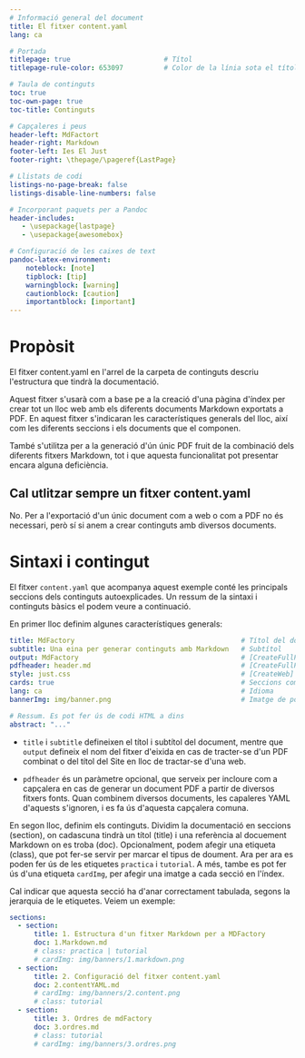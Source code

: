 ```yaml
---
# Informació general del document
title: El fitxer content.yaml 
lang: ca                      

# Portada
titlepage: true                       # Títol
titlepage-rule-color: 653097          # Color de la línia sota el títol

# Taula de continguts
toc: true
toc-own-page: true
toc-title: Continguts

# Capçaleres i peus
header-left: MdFactort
header-right: Markdown
footer-left: Ies El Just
footer-right: \thepage/\pageref{LastPage}

# Llistats de codi
listings-no-page-break: false
listings-disable-line-numbers: false

# Incorporant paquets per a Pandoc
header-includes:
   - \usepackage{lastpage}
   - \usepackage{awesomebox}

# Configuració de les caixes de text
pandoc-latex-environment:
    noteblock: [note]
    tipblock: [tip]
    warningblock: [warning]
    cautionblock: [caution]
    importantblock: [important]
---
```


# Propòsit

El fitxer content.yaml en l'arrel de la carpeta de continguts descriu l'estructura que tindrà la documentació. 

Aquest fitxer s'usarà com a base pe a la creació d'una pàgina d'índex per crear tot un lloc web amb els diferents documents Markdown exportats a PDF. En aquest fitxer s'indicaran les característiques generals del lloc, així com les diferents seccions i els documents que el componen.

També s'utilitza per a la generació d'ún únic PDF fruit de la combinació dels diferents fitxers Markdown, tot i que aquesta funcionalitat pot presentar encara alguna deficiència.

## Cal utlitzar sempre un fitxer content.yaml

No. Per a l'exportació d'un únic document com a web o com a PDF no és necessari, però sí si anem a crear continguts amb diversos documents.

# Sintaxi i contingut

El fitxer `content.yaml` que acompanya aquest exemple conté les principals seccions dels continguts autoexplicades. Un ressum de la sintaxi i continguts bàsics el podem veure a continuació.


En primer lloc definim algunes característiques generals:

```yaml
title: MdFactory                                         # Títol del document
subtitle: Una eina per generar continguts amb Markdown   # Subtítol
output: MdFactory                                        # [CreateFullPDF | CreateWeb]  Nom del document d'eixida o del lloc web
pdfheader: header.md                                     # [CreateFullPDF] Capçalera per al PDF amb createFullDPF
style: just.css                                          # [CreateWeb] Full d'estils per al web
cards: true                                              # Seccions com a targetes
lang: ca                                                 # Idioma
bannerImg: img/banner.png                                # Imatge de portada

# Ressum. Es pot fer ús de codi HTML a dins
abstract: "..."
```

* `title` i `subtitle` defineixen el títol i subtítol del document, mentre que `output` defineix el nom del fitxer d'eixida en cas de tracter-se d'un PDF combinat o del títol del Site en lloc de tractar-se d'una web.

* `pdfheader` és un paràmetre opcional, que serveix per incloure com a capçalera en cas de generar un document PDF a partir de diversos fitxers fonts. Quan combinem diversos documents, les capaleres YAML d'aquests s'ignoren, i es fa ús d'aquesta capçalera comuna.


En segon lloc, definim els continguts. Dividim la documentació en seccions (section), on cadascuna tindrà un títol (title) i una referència al docuement Markdown on es troba (doc). Opcionalment, podem afegir una etiqueta (class), que pot fer-se servir per marcar el tipus de doument. Ara per ara es poden fer ús de les etiquetes `practica` i `tutorial`. A més, tambe es pot fer ús d'una etiqueta `cardImg`, per afegir una imatge a cada secció en l'índex.

Cal indicar que aquesta secció ha d'anar correctament tabulada, segons la jerarquia de le etiquetes. Veiem un exemple:

```yaml
sections:
  - section:
      title: 1. Estructura d'un fitxer Markdown per a MDFactory
      doc: 1.Markdown.md
      # class: practica | tutorial
      # cardImg: img/banners/1.markdown.png
  - section:
      title: 2. Configuració del fitxer content.yaml
      doc: 2.contentYAML.md
      # cardImg: img/banners/2.content.png
      # class: tutorial
  - section:
      title: 3. Ordres de mdFactory
      doc: 3.ordres.md
      # class: tutorial
      # cardImg: img/banners/3.ordres.png
```